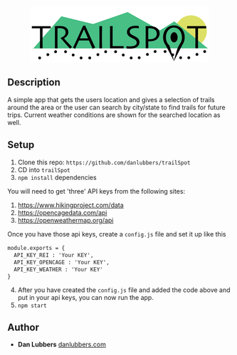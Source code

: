 <p align="center">
  <img src="https://github.com/danlubbers/trailSpot/blob/master/public/assets/images/trailspot.png" alt="trailSpot">
</p>

## Description
A simple app that gets the users location and gives a selection of trails around the area or the user can search by city/state to find trails for future trips. Current weather conditions are shown for the searched location as well.

## Setup

1. Clone this repo: `https://github.com/danlubbers/trailSpot`
2. CD into `trailSpot`
3. `npm install` dependencies 

You will need to get 'three' API keys from the following sites:
  1. https://www.hikingproject.com/data
  2. https://opencagedata.com/api
  3. https://openweathermap.org/api

Once you have those api keys, create a `config.js` file and set it up like this

```
module.exports = {
  API_KEY_REI : 'Your KEY',
  API_KEY_OPENCAGE : 'Your KEY', 
  API_KEY_WEATHER : 'Your KEY'
}

```

4. After you have created the `config.js` file and added the code above and put in your api keys, you can now run the app.
5. `npm start`

## Author

* **Dan Lubbers**   [danlubbers.com](https://danlubbers.com)